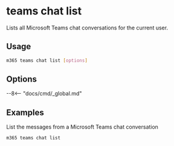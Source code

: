 # teams chat list

Lists all Microsoft Teams chat conversations for the current user.

## Usage

```sh
m365 teams chat list [options]
```

## Options

--8<-- "docs/cmd/_global.md"


## Examples

List the messages from a Microsoft Teams chat conversation

```sh
m365 teams chat list
```